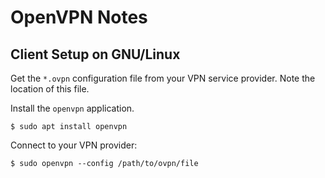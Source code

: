 # OpenVPN Notes

## Client Setup on GNU/Linux

Get the `*.ovpn` configuration file from your VPN service provider. Note the location of this file.

Install the `openvpn` application.

	$ sudo apt install openvpn

Connect to your VPN provider:

	$ sudo openvpn --config /path/to/ovpn/file
